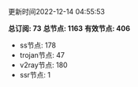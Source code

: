更新时间2022-12-14 04:55:53

**总订阅: 73**
**总节点: 1163**
**有效节点: 406**
- ss节点: 178
- trojan节点: 47
- v2ray节点: 180
- ssr节点: 1
